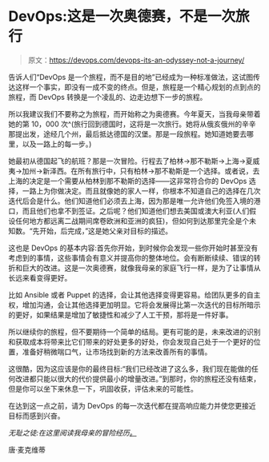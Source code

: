# DevOps:这是一次奥德赛，不是一次旅行

> 原文：<https://devops.com/devops-its-an-odyssey-not-a-journey/>

告诉人们“DevOps 是一个旅程，而不是目的地”已经成为一种标准做法，这试图传达这样一个事实，即没有一成不变的终点。但是，旅程是一个精心规划的点到点的旅程，而 DevOps 转换是一个凌乱的、边走边想下一步的旅程。

所以我建议我们不要称之为旅程，而开始称之为奥德赛。今年夏天，当我母亲带着她的第 10，000 次^(旅行回到德国时，这将是一次旅行。她将从俄亥俄州的辛辛那提出发，途经几个州，最后抵达德国的汉堡。那是一段旅程。她知道她要去哪里，以及一路上的每一步。)

她最初从德国起飞的航班？那是一次冒险。行程去了柏林->那不勒斯->上海->夏威夷->加州->新泽西。在所有旅行中，只有柏林->那不勒斯是一个选择。或者说，去上海的决定是一个需要从柏林到那不勒斯的选择——这非常符合你的 DevOps 选择，一路上为你做决定。而且就像她的家人一样，你根本不知道自己的选择在几次迭代后会是什么。他们知道他们必须去上海，因为那是唯一允许他们免签入境的港口，而且他们也拿不到签证。之后呢？他们知道他们想去美国或澳大利亚(人们假设任何地方都远离二战期间席卷欧洲和亚洲的疯狂)，但如何到达那里完全是个未知数。“先开始，后完成，”这是她父亲对目标的描述。

这也是 DevOps 的基本内容:首先你开始，到时候你会发现一些你开始时甚至没有考虑到的事情，这些事情会有意义并提高你的整体地位。会有断断续续、错误的转折和巨大的改进。这是一次奥德赛，就像我母亲的家庭飞行一样，是为了让事情从长远来看变得更好。

比如 Ansible 或者 Puppet 的选择，会让其他选择变得更容易。给团队更多的自主权，增加沟通，会让其他选择更加明显。它将会发展得比第一次迭代的目标所暗示的更好，如果结果是增加了敏捷性和减少了人工干预，那将是一件好事。

所以继续你的旅程，但不要期待一个简单的结局。更有可能的是，未来改进的识别和获取成本将带来比它们带来的好处更多的好处，你会发现自己处于一个更好的位置，准备好稍微喘口气，让市场找到新的方法来改善所有的事情。

这很酷，因为这应该是你的最终目标:“我们已经改进了这么多，我们现在能做的任何改进都只能以很大的代价提供最小的增量改进。”到那时，你的旅程还没有结束，但是你可以坐下来休息一下，巩固收获，评估未来的可能性。

在达到这一点之前，请为 DevOps 的每一次迭代都在提高响应能力并使您更接近目标而感到兴奋。

*无耻之徒:在这里阅读我母亲的冒险经历[。](https://www.amazon.com/Persecuted-Stateless-Free-girls-flight/dp/1548716464)*

唐·麦克维蒂